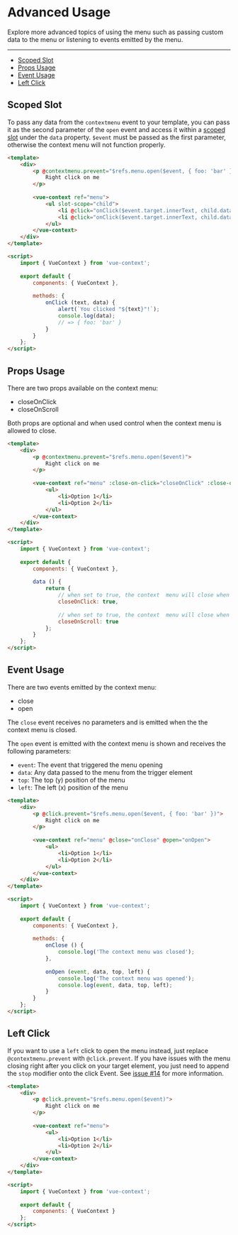 # Advanced Usage

Explore more advanced topics of using the menu such as passing custom data to the menu or listening to
events emitted by the menu.

---

- [Scoped Slot](#scoped-slot)
- [Props Usage](#props-usage)
- [Event Usage](#event-usage)
- [Left Click](#left-click)

<a name="scoped-slot"></a>
## Scoped Slot

To pass any data from the `contextmenu` event to your template, you can pass it as the second parameter of the `open` event
and access it within a [scoped slot](https://vuejs.org/v2/guide/components.html#Scoped-Slots) under the `data` property.
`$event` must be passed as the first parameter, otherwise the context menu will not function properly.

```html
<template>
    <div>
        <p @contextmenu.prevent="$refs.menu.open($event, { foo: 'bar' }">
            Right click on me
        </p>
        
        <vue-context ref="menu">
            <ul slot-scope="child">
                <li @click="onClick($event.target.innerText, child.data)">Option 1</li>
                <li @click="onClick($event.target.innerText, child.data)">Option 2</li>            
            </ul>
        </vue-context>
    </div>
</template>

<script>
    import { VueContext } from 'vue-context';
    
    export default {
        components: { VueContext },
        
        methods: {
            onClick (text, data) {
                alert(`You clicked "${text}"!`);
                console.log(data);
                // => { foo: 'bar' }
            }
        }        
    };
</script>
```

<a name="props-usage"></a>
## Props Usage

There are two props available on the context menu:
- closeOnClick
- closeOnScroll

Both props are optional and when used control when the context menu is allowed to close. 

```html
<template>
    <div>
        <p @contextmenu.prevent="$refs.menu.open($event)">
            Right click on me
        </p>
        
        <vue-context ref="menu" :close-on-click="closeOnClick" :close-on-scroll="closeOnScroll">
            <ul>
                <li>Option 1</li>
                <li>Option 2</li>
            </ul>
        </vue-context>
    </div>
</template>

<script>
    import { VueContext } from 'vue-context';
    
    export default {
        components: { VueContext },
        
        data () {
            return {
                // when set to true, the context  menu will close when clicked on
                closeOnClick: true,
                
                // when set to true, the context  menu will close when the window is scrolled
                closeOnScroll: true
            };
        }
    };
</script>
```

<a name="event-usage"></a>
## Event Usage

There are two events emitted by the context menu:
- close
- open

The `close` event receives no parameters and is emitted when the the context menu is closed. 

The `open` event is emitted with the context menu is shown and receives the following parameters:
- `event`: The event that triggered the menu opening
- `data`: Any data passed to the menu from the trigger element
- `top`: The top (y) position of the menu
- `left`: The left (x) position of the menu

```html
<template>
    <div>
        <p @click.prevent="$refs.menu.open($event, { foo: 'bar' })">
            Right click on me
        </p>
        
        <vue-context ref="menu" @close="onClose" @open="onOpen">
            <ul>
                <li>Option 1</li>
                <li>Option 2</li>
            </ul>
        </vue-context>
    </div>
</template>

<script>
    import { VueContext } from 'vue-context';
    
    export default {
        components: { VueContext },
        
        methods: {
            onClose () {
                console.log('The context menu was closed');
            },
            
            onOpen (event, data, top, left) {
                console.log('The context menu was opened');
                console.log(event, data, top, left);
            }
        }
    };
</script>
```

<a name="left-click"></a>
## Left Click

If you want to use a `left` click to open the menu instead, just replace `@contextmenu.prevent` with `@click.prevent`.
If you have issues with the menu closing right after you click on your target element, you just need to append the `stop`
modifier onto the click Event. See [issue #14](https://github.com/rawilk/vue-context/issues/14) for more information.

```html
<template>
    <div>
        <p @click.prevent="$refs.menu.open($event)">
            Right click on me
        </p>
        
        <vue-context ref="menu">
            <ul>
                <li>Option 1</li>
                <li>Option 2</li>
            </ul>
        </vue-context>
    </div>
</template>

<script>
    import { VueContext } from 'vue-context';
    
    export default {
        components: { VueContext }
    };
</script>
```